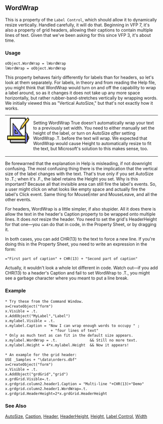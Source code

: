 ## WordWrap

This is a property of the `Label Control`, which should allow it to dynamically resize vertically. Handled carefully, it will do that. Beginning in VFP 7, it's also a property of grid headers, allowing their captions to contain multiple lines of text. Given that we've been asking for this since VFP 3, it's about time.

### Usage

```foxpro
oObject.WordWrap = lWordWrap
lWordWrap = oObject.WordWrap
```

This property behaves fairly differently for labels than for headers, so let's look at them separately. For labels, in theory and from reading the Help file, you might think that WordWrap would turn on and off the capability to wrap a label around, so as it changes it does not take up any more space horizontally, but rather rubber-band-stretches vertically by wrapping words. We initially viewed this as "Vertical AutoSize," but that's not exactly how it works.

<table>
<tr>
  <td width="17%" valign="top">
<img width="94" height="94" src="design.gif">
  </td>
  <td width="83%">
  <p>Setting WordWrap True doesn't automatically wrap your text to a previously set width. You need to either manually set the height of the label, or turn on AutoSize <i>after</i> setting WordWrap .T. before the text will wrap. We expected that WordWrap would cause Height to automatically resize to fit the text, but Microsoft's solution to this makes sense, too. </p>
  </td>
 </tr>
</table>

Be forewarned that the explanation in Help is misleading, if not downright confusing. The most confusing thing there is the implication that the vertical size of the label changes with the text. That's true only if you set AutoSize to .T.; when it's .F., the label retains the Height you set. Why is this important? Because all that invisible area can still fire the label's events. So, a user might click on what looks like empty space and actually fire the label's Click event. Same thing for MouseEnter and MouseLeave, and all the other events.

For headers, WordWrap is a little simpler, if also stupider. All it does there is allow the text in the header's Caption property to be wrapped onto multiple lines. It does *not* resize the header. You need to set the grid's HeaderHeight for that one&mdash;you can do that in code, in the Property Sheet, or by dragging it.

In both cases, you can add CHR(13) to the text to force a new line. If you're doing this in the Property Sheet, you need to write an expression in the form:

```foxpro
="First part of caption" + CHR(13) + "Second part of caption"
```
Actually, it wouldn't look a whole lot different in code. Watch out&mdash;if you add CHR(13) to a header's Caption and fail to set WordWrap to .T., you might see a garbage character where you meant to put a line break.

### Example

```foxpro
* Try these from the Command Window.
x=CreateObject("form")
x.Visible = .t.
x.AddObject("MyLabel","Label")
x.mylabel.Visible = .t.
x.mylabel.Caption = "Now I can wrap enough words to occupy " ;
                     + "four lines of text"
* Only as much text as can fit in the default size appears.
x.mylabel.WordWrap = .t.               && Still no more text.
x.mylabel.Height = 4*x.mylabel.Height  && Now it appears!

* An example for the grid header:
USE _Samples + "\data\orders.dbf"
x=CreateObject("form")
x.Visible = .t.
x.AddObject("grdGrid","grid")
x.grdGrid.Visible=.t.
x.grdgrid.column2.header1.Caption = "Multi-line "+CHR(13)+"Demo"
x.grdgrid.column2.header1.WordWrap=.t.
x.grdgrid.HeaderHeight=2*x.grdGrid.HeaderHeight
```
### See Also

[AutoSize](s4g478.md), [Caption](s4g482.md), [Header](s4g488.md), [HeaderHeight](s4g505.md), [Height](s4g368.md), [Label Control](s4g511.md), [Width](s4g368.md)
